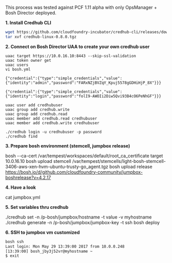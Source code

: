 
This process was tested against PCF 1.11 alpha with only OpsManager + Bosh Director deployed.



**1. Install Credhub CLI**

```bash
wget https://github.com/cloudfoundry-incubator/credhub-cli/releases/download/0.8.0/credhub-linux-0.8.0.tgz
tar xvf credhub-linux-0.8.0.tgz
```

**2. Connect on Bosh Director UAA to create your own credhub user**

```
uaac target https://10.0.16.10:8443 --skip-ssl-validation
uaac token owner get
uaac users
vi bosh.yml

{"credential":{"type":"simple_credentials","value":{"identity":"admin","password":"FARxNZjBVZqY_Kpuj5578gGDHiHjP_8X"}}}

{"credential":{"type":"simple_credentials","value":{"identity":"login","password":"folI9-AWOIi2Diw5Qvi93B4cO6PeNhGF"}}}

uaac user add credhubuser
uaac group add credhub.write
uaac group add credhub.read
uaac member add credhub.read credhubuser
uaac member add credhub.write credhubuser

./credhub login -u credhubuser -p password
./credhub find

```

**3.  Prepare bosh environment (stemcell, jumpbox release)**

bosh --ca-cert /var/tempest/workspaces/default/root_ca_certificate target  10.0.16.10
bosh upload stemcell /var/tempest/stemcells/light-bosh-stemcell-3406-aws-xen-hvm-ubuntu-trusty-go_agent.tgz
bosh upload release https://bosh.io/d/github.com/cloudfoundry-community/jumpbox-boshrelease?v=4.2.17

**4. Have a look**

cat jumpbox.yml

**5. Set variables thru credhub**

./credhub set -n  /p-bosh/jumpbox/hostname -t value -v myhostname
./credhub generate -n /p-bosh/jumpbox/jumpbox-key -t ssh
bosh deploy

**6. SSH to jumpbox vm customized**

```bash
bosh ssh
Last login: Mon May 29 13:39:00 2017 from 10.0.0.248
[13:39:00] bosh_jby3j52vr@myhostname ~
$ exit
```
